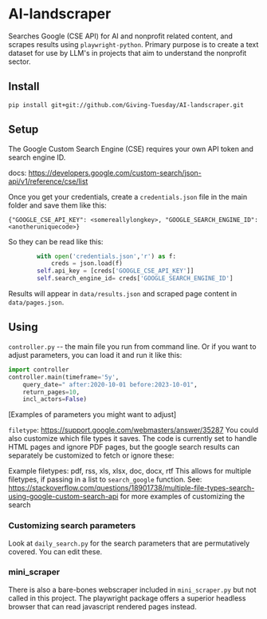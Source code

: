 
# AI-landscraper

Searches Google (CSE API) for AI and nonprofit related content, and scrapes results using `playwright-python`. Primary purpose is to create a text dataset for use by LLM's in projects that aim to understand the nonprofit sector. 

## Install

`pip install git+git://github.com/Giving-Tuesday/AI-landscraper.git`

## Setup

The Google Custom Search Engine (CSE) requires your own API token and search engine ID.

docs: https://developers.google.com/custom-search/json-api/v1/reference/cse/list

Once you get your credentials, create a `credentials.json` file in the main folder and save them like this:

```
{"GOOGLE_CSE_API_KEY": <somereallylongkey>, "GOOGLE_SEARCH_ENGINE_ID": <anotheruniquecode>}
```
So they can be read like this:

```python
        with open('credentials.json','r') as f:
            creds = json.load(f)
        self.api_key = [creds['GOOGLE_CSE_API_KEY']]
        self.search_engine_id= creds['GOOGLE_SEARCH_ENGINE_ID']
```

Results will appear in `data/results.json` and scraped page content in `data/pages.json`.

## Using 

`controller.py` -- the main file you run from command line. Or if you want to adjust parameters, you can load it and run it like this:

```python
import controller
controller.main(timeframe='5y', 
    query_date=" after:2020-10-01 before:2023-10-01",
    return_pages=10,
    incl_actors=False)
```
[Examples of parameters you might want to adjust]

`filetype`: https://support.google.com/webmasters/answer/35287
You could also customize which file types it saves. The code is currently set to handle HTML pages and ignore PDF pages, but the google search results can separately be customized to fetch or ignore these:

Example filetypes: pdf, rss, xls, xlsx, doc, docx, rtf
This allows for multiple filetypes, if passing in a list to `search_google` function.
See: https://stackoverflow.com/questions/18901738/multiple-file-types-search-using-google-custom-search-api
for more examples of customizing the search

### Customizing search parameters

Look at `daily_search.py` for the search parameters that are permutatively covered. You can edit these.

### mini_scraper

There is also a bare-bones webscraper included in `mini_scraper.py` but not called in this project. The playwright package offers a superior headless browser that can read javascript rendered pages instead.
